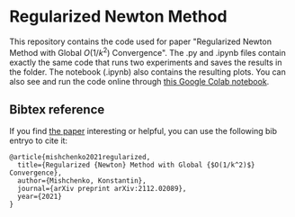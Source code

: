 # Regularized Newton Method

This repository contains the code used for paper "Regularized Newton Method with Global $O(1/k^2)$ Convergence". The .py and .ipynb files contain exactly the same code that runs two experiments and saves the results in the folder. The notebook (.ipynb) also contains the resulting plots. You can also see and run the code online through [this Google Colab notebook](https://colab.research.google.com/drive/1-LmO57VfJ1-AYMopMPYbkFvKBF7YNhW2?usp=sharing).

## Bibtex reference
If you find [the paper](https://arxiv.org/abs/2112.02089) interesting or helpful, you can use the following bib entryo to cite it:  
```
@article{mishchenko2021regularized,
  title={Regularized {Newton} Method with Global {$O(1/k^2)$} Convergence},
  author={Mishchenko, Konstantin},
  journal={arXiv preprint arXiv:2112.02089},
  year={2021}
}
```